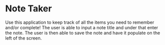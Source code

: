 # Note Taker

Use this application to keep track of all the items you need to remember and/or complete! The user is able to input a note title and under that enter the note.  The user is then able to save the note and have it populate on the left of the screen.
